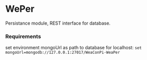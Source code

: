 # WePer
Persistance module, REST interface for database.

### Requirements
set environment mongoUrl as path to database for localhost:
``` set mongoUrl=mongodb://127.0.0.1:27017/WeaConPi-WeaPer ```
